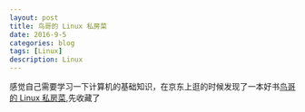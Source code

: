 ```yaml
---
layout: post
title: 鸟哥的 Linux 私房菜
date: 2016-9-5
categories: blog
tags: [Linux]
description: Linux
---
```


感觉自己需要学习一下计算机的基础知识，在京东上逛的时候发现了一本好书[鸟哥的 Linux 私房菜](http://cn.linux.vbird.org/linux_basic/linux_basic.php),先收藏了











